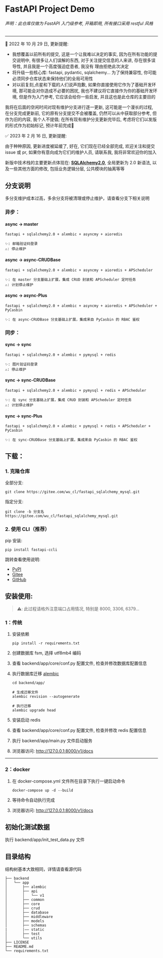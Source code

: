 # FastAPI Project Demo

###### 声明：此仓库仅做为 FastAPI 入门级参考, 开箱即用, 所有接口采用 restful 风格

---

📢 2022 年 10 月 29 日, 更新提醒:

- 我想覆盖以前所有的提交, 这是一个让我难以决定的事实, 因为在所有功能的提交说明中, 有很多让人们误解的东西, 对于关注提交信息的人来讲,
  存在很多误导性, 并且我是一个高度强迫症患者, 我没有 理由拒绝此次决定
- 将升级一些核心库: fastapi, pydantic, sqlalchemy... 为了保持兼容性, 你可能必须同步仓库状态来保持他们的全局可用性
- 对以前复刻,点星和下载的人们说声抱歉, 如果你直接使用它作为了基础开发环境, 那可能会对你造成不必要的困扰,
  我也不建议将它直接作为你的基础开发环境, 但是作为入门参考, 它应该会给你一些启发, 并且这也是此仓库的主要目的

我将在后面的空闲时间对现有维护分支进行逐一更新, 这可能是一个漫长的过程, 在分支完成更新前, 它的原有分支提交不会被覆盖,
仍然可以从中获取部分参考, 但作为旧的内容, 我个人不提倡; 在所有现有维护分支更新完毕后, 考虑将它们以发版的形式作为初始标记,
预计年前完成🙏

✅ 2023 年 2 月 16 日, 更新提醒:

由于种种原因, 更新进度被延缓了, 好在, 它们现在已经全部完成, 欢迎关注和提交 issue 或 pr, 如果你有意向成为它们的维护人员,
请联系我, 我将非常欢迎你的加入

新版中技术栈的主要更新点体现在: **[SQLAlchemy2.0](https://docs.sqlalchemy.org/en/20/)**, 全局更新为 2.0 新语法,
以及一些其他方面的修改, 包括业务逻辑分层, 公共模块的抽离等等

## 分支说明

多分支维护成本过高，多余分支将被清理或停止维护，请查看分支下相关说明

### 异步：

#### async -> master

```text
fastapi + sqlalchemy2.0 + alembic + asyncmy + aioredis

✨: 邮箱验证码登录
⚠️: 停止维护
```

#### async -> async-CRUDBase

```text
fastapi + sqlalchemy2.0 + alembic + asyncmy + aioredis + APScheduler

✨: 在 master 分支基础上扩展，集成 CRUD 封装和 APScheduler 定时任务
⚠️: 计划停止维护
```

#### async -> async-Plus

```text
fastapi + sqlalchemy2.0 + alembic + asyncmy + aioredis + APScheduler + PyCasbin

✨: 在 async-CRUDBase 分支基础上扩展，集成来自 PyCasbin 的 RBAC 鉴权
```

### 同步：

#### sync -> sync

```text
fastapi + sqlalchemy2.0 + alembic + pymysql + redis

✨: 图片验证码登录
⚠️: 停止维护
```

#### sync -> sync-CRUDBase

```text
fastapi + sqlalchemy2.0 + alembic + pymysql + redis + APScheduler

✨: 在 sync 分支基础上扩展，集成 CRUD 封装和 APScheduler 定时任务
⚠️: 计划停止维护
```

#### sync -> sync-Plus

```text
fastapi + sqlalchemy2.0 + alembic + pymysql + redis + APScheduler + PyCasbin

✨: 在 sync-CRUDBase 分支基础上扩展，集成来自 PyCasbin 的 RBAC 鉴权
```

## 下载：

### 1. 克隆仓库

全部分支:

```shell
git clone https://gitee.com/wu_cl/fastapi_sqlalchemy_mysql.git
```

指定分支:

```shell
git clone -b 分支名 https://gitee.com/wu_cl/fastapi_sqlalchemy_mysql.git
```

### 2. 使用 CLI（推荐）

pip 安装:

```shell
pip install fastapi-ccli
```

跳转查看使用说明:

- [PyPI](https://pypi.org/project/fastapi-ccli)
- [Gitee](https://gitee.com/wu_cl/fastapi_ccli)
- [GitHub](https://github.com/wu-clan/fastapi_ccli)

## 安装使用:

> ⚠️: 此过程请格外注意端口占用情况, 特别是 8000, 3306, 6379...

### 1：传统

1. 安装依赖
    ```shell
    pip install -r requirements.txt
    ```

2. 创建数据库 fsm, 选择 utf8mb4 编码
3. 查看 backend/app/core/conf.py 配置文件, 检查并修改数据库配置信息
4. 执行数据库迁移 [alembic](https://alembic.sqlalchemy.org/en/latest/tutorial.html)
    ```shell
    cd backend/app/
    
    # 生成迁移文件
    alembic revision --autogenerate
    
    # 执行迁移
    alembic upgrade head
    ```

5. 安装启动 redis
6. 查看 backend/app/core/conf.py 配置文件, 检查并修改 redis 配置信息
7. 执行 backend/app/main.py 文件启动服务
8. 浏览器访问: http://127.0.0.1:8000/v1/docs

---

### 2：docker

1. 在 docker-compose.yml 文件所在目录下执行一键启动命令

    ```shell
    docker-compose up -d --build
    ```
2. 等待命令自动执行完成

3. 浏览器访问: http://127.0.0.1:8000/v1/docs

## 初始化测试数据

执行 backend/app/init_test_data.py 文件

## 目录结构

结构树基本大致相同，详情请查看源代码

```text
├── backend
│   └── app
│       ├── alembic
│       ├── api
│       │   └── v1
│       ├── common
│       ├── core
│       ├── crud
│       ├── database
│       ├── middleware
│       ├── models
│       ├── schemas
|       |—— static
│       ├── test
│       └── utils
├── LICENSE
├── README.md
└── requirements.txt
```
